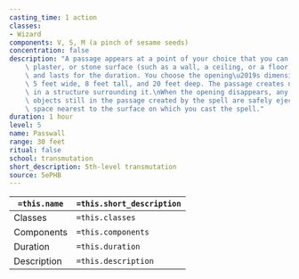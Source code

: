 ```yaml
---
casting_time: 1 action
classes:
- Wizard
components: V, S, M (a pinch of sesame seeds)
concentration: false
description: "A passage appears at a point of your choice that you can see on a wooden,\
    \ plaster, or stone surface (such as a wall, a ceiling, or a floor) within range,\
    \ and lasts for the duration. You choose the opening\u2019s dimensions: up to\
    \ 5 feet wide, 8 feet tall, and 20 feet deep. The passage creates no instability\
    \ in a structure surrounding it.\nWhen the opening disappears, any creatures or\
    \ objects still in the passage created by the spell are safely ejected to an unoccupied\
    \ space nearest to the surface on which you cast the spell."
duration: 1 hour
level: 5
name: Passwall
range: 30 feet
ritual: false
school: transmutation
short_description: 5th-level transmutation
source: 5ePHB
---
```


| `=this.name` | `=this.short_description` |
| ------------ | ------------------------- |
| Classes      | `=this.classes`           |
| Components   | `=this.components`        |
| Duration     | `=this.duration`          |
| Description  | `=this.description`       |